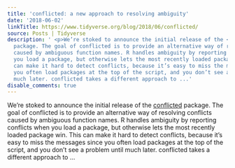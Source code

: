 ```yaml
---
title: 'conflicted: a new approach to resolving ambiguity'
date: '2018-06-02'
linkTitle: https://www.tidyverse.org/blog/2018/06/conflicted/
source: Posts | Tidyverse
description: ' <p>We’re stoked to announce the initial release of the <a href="https://github.com/r-lib/conflicted#conflicted">conflicted</a>
  package. The goal of conflicted is to provide an alternative way of resolving conflicts
  caused by ambiguous function names. R handles ambiguity by reporting conflicts when
  you load a package, but otherwise lets the most recently loaded package win. This
  can make it hard to detect conflicts, because it’s easy to miss the messages since
  you often load packages at the top of the script, and you don’t see a problem until
  much later. conflicted takes a different approach to ...'
disable_comments: true
---
```

 <p>We’re stoked to announce the initial release of the <a href="https://github.com/r-lib/conflicted#conflicted">conflicted</a> package. The goal of conflicted is to provide an alternative way of resolving conflicts caused by ambiguous function names. R handles ambiguity by reporting conflicts when you load a package, but otherwise lets the most recently loaded package win. This can make it hard to detect conflicts, because it’s easy to miss the messages since you often load packages at the top of the script, and you don’t see a problem until much later. conflicted takes a different approach to ...